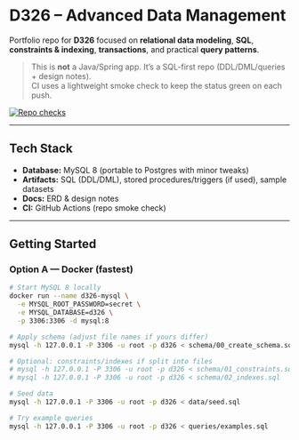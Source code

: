 # D326 – Advanced Data Management

Portfolio repo for **D326** focused on **relational data modeling**, **SQL**, **constraints & indexing**, **transactions**, and practical **query patterns**.

> This is **not** a Java/Spring app. It’s a SQL-first repo (DDL/DML/queries + design notes).  
> CI uses a lightweight smoke check to keep the status green on each push.

[![Repo checks](https://github.com/sheenawhittier/d326-adv-data-management/actions/workflows/ci.yml/badge.svg)](https://github.com/sheenawhittier/d326-adv-data-management/actions/workflows/ci.yml)

---

## Tech Stack
- **Database:** MySQL 8 (portable to Postgres with minor tweaks)
- **Artifacts:** SQL (DDL/DML), stored procedures/triggers (if used), sample datasets
- **Docs:** ERD & design notes
- **CI:** GitHub Actions (repo smoke check)

---

## Getting Started

### Option A — Docker (fastest)
```bash
# Start MySQL 8 locally
docker run --name d326-mysql \
  -e MYSQL_ROOT_PASSWORD=secret \
  -e MYSQL_DATABASE=d326 \
  -p 3306:3306 -d mysql:8

# Apply schema (adjust file names if yours differ)
mysql -h 127.0.0.1 -P 3306 -u root -p d326 < schema/00_create_schema.sql

# Optional: constraints/indexes if split into files
# mysql -h 127.0.0.1 -P 3306 -u root -p d326 < schema/01_constraints.sql
# mysql -h 127.0.0.1 -P 3306 -u root -p d326 < schema/02_indexes.sql

# Seed data
mysql -h 127.0.0.1 -P 3306 -u root -p d326 < data/seed.sql

# Try example queries
mysql -h 127.0.0.1 -P 3306 -u root -p d326 < queries/examples.sql


